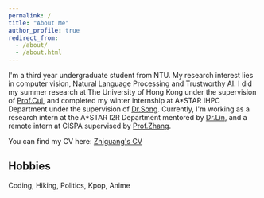 ```yaml
---
permalink: /
title: "About Me"
author_profile: true
redirect_from: 
  - /about/
  - /about.html
---
```




I'm a third year undergraduate student from NTU. My research interest lies in computer vision, Natural Language Processing and Trustworthy AI.
I did my summer research at The University of Hong Kong under the supervision of [Prof.Cui](https://i.cs.hku.hk/~heming/), and completed my winter internship at A\*STAR IHPC Department under the supervision of [Dr.Song](https://sites.google.com/view/yutingsong/home). Currently, I'm working as a research intern at the A\*STAR I2R Department mentored by [Dr.Lin](https://thomaslin1990.github.io), and a remote intern at CISPA supervised by [Prof.Zhang](https://yangzhangalmo.github.io/).

You can find my CV here: [Zhiguang's CV](../assets/CV.pdf)

Hobbies
------


Coding, Hiking, Politics, Kpop, Anime
